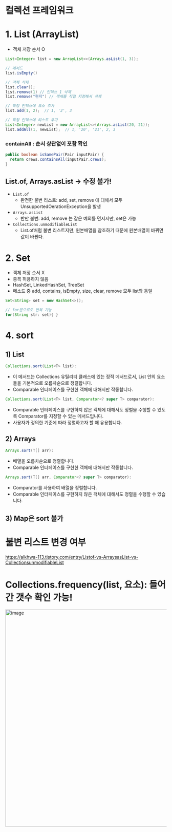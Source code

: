 # 컬렉션 프레임워크
# 1.  List (ArrayList)
- 객체 저장 순서 O
```java
List<Integer> list = new ArrayList<>(Arrays.asList(1, 3));

// 메서드
list.isEmpty()

// 객체 삭제
list.clear();
list.remove(1) // 인덱스 1 삭제
list.remove("현지") // 객체를 직접 지정해서 삭제

// 특정 인덱스에 요소 추가
list.add(1, 2);  // 1, '2', 3

// 특정 인덱스에 리스트 추가
List<Integer> newList = new ArrayList<>(Arrays.asList(20, 21));
list.addAll(1, newList);  // 1, '20', '21', 2, 3
```

### containAll : 순서 상관없이 포함 확인
```java
public boolean isSamePair(Pair inputPair) {
  return crews.containsAll(inputPair.crews);
}
```

## List.of, Arrays.asList -> 수정 불가!
- `List.of`
   - 완전한 불변 리스트: add, set, remove 에 대해서 모두 UnsupportedOerationException을 발생 
- `Arrays.asList`
   - 반만 불변: add, remove 는 같은 예외를 던지지만, set은 가능
- `Collections.unmodifiableList`
   - List.of처럼 불변 리스트지만, 원본배열을 참조하기 때문에 원본배열이 바뀌면 값이 바뀐다.



# 2. Set
- 객체 저장 순서 X
- 중복 허용하지 않음
- HashSet, LinkedHashSet, TreeSet
- 메소드 중 add, contains, isEmpty, size, clear, remove 모두 list와 동일
```java
Set<String> set = new HashSet<>();

// for문으로도 반복 가능
for(String str: set){ }
```


# 4. sort

## 1) List
```java
Collections.sort(List<T> list):
```
- 이 메서드는 Collections 유틸리티 클래스에 있는 정적 메서드로서, List 안의 요소들을 기본적으로 오름차순으로 정렬합니다.
- Comparable 인터페이스를 구현한 객체에 대해서만 작동합니다.

```java
Collections.sort(List<T> list, Comparator<? super T> comparator):
```
- Comparable 인터페이스를 구현하지 않은 객체에 대해서도 정렬을 수행할 수 있도록 Comparator를 지정할 수 있는 메서드입니다.
- 사용자가 정의한 기준에 따라 정렬하고자 할 때 유용합니다.

## 2) Arrays
```java
Arrays.sort(T[] arr):
```
- 배열을 오름차순으로 정렬합니다.
- Comparable 인터페이스를 구현한 객체에 대해서만 작동합니다.

```java
Arrays.sort(T[] arr, Comparator<? super T> comparator):
```
- Comparator를 사용하여 배열을 정렬합니다.
- Comparable 인터페이스를 구현하지 않은 객체에 대해서도 정렬을 수행할 수 있습니다.

## 3) Map은 sort 불가



# 불변 리스트 변경 여부
https://alkhwa-113.tistory.com/entry/Listof-vs-ArraysasList-vs-CollectionsunmodifiableList

# Collections.frequency(list, 요소): 들어간 갯수 확인 가능!
<img width="677" alt="image" src="https://github.com/skylar1220/wootech-final-test-study/assets/110809927/1e9dd1f5-6c56-40c1-ae6d-527705ae8e6d">


